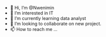 - 👋 Hi, I’m @Nwenimin
- 👀 I’m interested in IT
- 🌱 I’m currently learning data analyst
- 💞️ I’m looking to collaborate on new project.
- 📫 How to reach me ...

<!---
Nwenimin/Nwenimin is a ✨ special ✨ repository because its `README.md` (this file) appears on your GitHub profile.
You can click the Preview link to take a look at your changes.
--->
